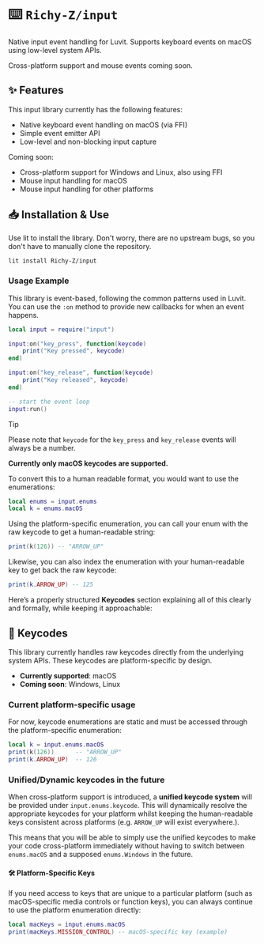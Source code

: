 # ⌨️ `Richy-Z/input`

Native input event handling for Luvit. Supports keyboard events on macOS using low-level system APIs.

Cross-platform support and mouse events coming soon.

## ✨ Features

This input library currently has the following features:

- Native keyboard event handling on macOS (via FFI)
- Simple event emitter API
- Low-level and non-blocking input capture

Coming soon:

- Cross-platform support for Windows and Linux, also using FFI
- Mouse input handling for macOS
- Mouse input handling for other platforms

## 📥 Installation & Use

Use lit to install the library. Don't worry, there are no upstream bugs, so you don't have to manually clone the repository.

```sh
lit install Richy-Z/input
```

### Usage Example

This library is event-based, following the common patterns used in Luvit. You can use the `:on` method to provide new callbacks for when an event happens.

```lua
local input = require("input")

input:on("key_press", function(keycode)
    print("Key pressed", keycode)
end)

input:on("key_release", function(keycode)
    print("Key released", keycode)
end)

-- start the event loop
input:run()
```

> [!TIP]
> Please note that `keycode` for the `key_press` and `key_release` events will always be a number.
>
> **Currently only macOS keycodes are supported.**
>
> To convert this to a human readable format, you would want to use the enumerations:
>
> ```lua
> local enums = input.enums
> local k = enums.macOS
> ```
>
> Using the platform-specific enumeration, you can call your enum with the raw keycode to get a human-readable string:
>
> ```lua
> print(k(126)) -- "ARROW_UP"
> ```
>
> Likewise, you can also index the enumeration with your human-readable key to get back the raw keycode:
>
> ```lua
> print(k.ARROW_UP) -- 125
> ```

Here’s a properly structured **Keycodes** section explaining all of this clearly and formally, while keeping it approachable:

## 🎹 Keycodes

This library currently handles raw keycodes directly from the underlying system APIs. These keycodes are platform-specific by design.

- **Currently supported**: macOS
- **Coming soon**: Windows, Linux

### Current platform-specific usage

For now, keycode enumerations are static and must be accessed through the platform-specific enumeration:

```lua
local k = input.enums.macOS
print(k(126))      -- "ARROW_UP"
print(k.ARROW_UP)  -- 126
```

### Unified/Dynamic keycodes in the future

When cross-platform support is introduced, a **unified keycode system** will be provided under `input.enums.keycode`.
This will dynamically resolve the appropriate keycodes for your platform whilst keeping the human-readable keys consistent across platforms (e.g. `ARROW_UP` will exist everywhere.).

This means that you will be able to simply use the unified keycodes to make your code cross-platform immediately without having to switch between `enums.macOS` and a supposed `enums.Windows` in the future.

#### 🛠️ Platform-Specific Keys

If you need access to keys that are unique to a particular platform (such as macOS-specific media controls or function keys), you can always continue to use the platform enumeration directly:

```lua
local macKeys = input.enums.macOS
print(macKeys.MISSION_CONTROL) -- macOS-specific key (example)
```
